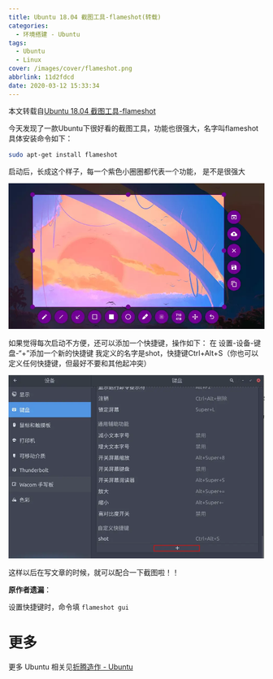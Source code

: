 ```yaml
---
title: Ubuntu 18.04 截图工具-flameshot(转载)
categories:
  - 环境搭建 - Ubuntu
tags:
  - Ubuntu
  - Linux
cover: /images/cover/flameshot.png
abbrlink: 11d2fdcd
date: 2020-03-12 15:33:34
---
```


本文转载自[Ubuntu 18.04 截图工具-flameshot](https://www.jianshu.com/p/c37a3483a415)

今天发现了一款Ubuntu下很好看的截图工具，功能也很强大，名字叫flameshot
具体安装命令如下：

```bash
sudo apt-get install flameshot
```

启动后，长成这个样子，每一个紫色小圈圈都代表一个功能， 是不是很强大

![](/images/Ubuntu-18-04-截图工具-flameshot-转载/2020-03-12-15-49-30.png)

如果觉得每次启动不方便，还可以添加一个快捷键，操作如下：
在 设置-设备-键盘-“+”添加一个新的快捷键
我定义的名字是shot，快捷键Ctrl+Alt+S（你也可以定义任何快捷键，但最好不要和其他起冲突）

![](/images/Ubuntu-18-04-截图工具-flameshot-转载/2020-03-12-15-50-02.png)

这样以后在写文章的时候，就可以配合一下截图啦！！

**原作者遗漏**：

设置快捷键时，命令填 `flameshot gui`

# 更多

更多 Ubuntu 相关见[折腾造作 - Ubuntu](/categories/折腾造作-Ubuntu/)